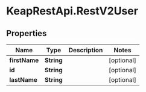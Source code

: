 # KeapRestApi.RestV2User

## Properties

Name | Type | Description | Notes
------------ | ------------- | ------------- | -------------
**firstName** | **String** |  | [optional] 
**id** | **String** |  | [optional] 
**lastName** | **String** |  | [optional] 


